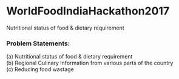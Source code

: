 # WorldFoodIndiaHackathon2017
Nutritional status of food & dietary requirement

### Problem Statements:
  (a) Nutritional status of food & dietary requirement <br />
  (b) Regional Culinary Information from various parts of the country <br />
  (c) Reducing food wastage
